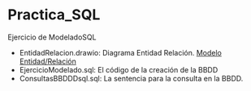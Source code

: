 # Practica_SQL
Ejercicio de ModeladoSQL

- EntidadRelacion.drawio: Diagrama Entidad Relación.
[Modelo Entidad/Relación](ModeloER.jpg)
- EjercicioModelado.sql:  El código de la creación de la BBDD
- ConsultasBBDDDsql.sql: La sentencia para la consulta en la BBDD.
